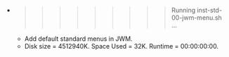 * >>>>>>>>> Running inst-std-00-jwm-menu.sh ...
  * Add default standard menus in JWM.
  * Disk size = 4512940K. Space Used = 32K. Runtime = 00:00:00:00.
